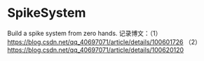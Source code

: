 # SpikeSystem
Build a spike system from zero hands.
记录博文：（1）https://blog.csdn.net/qq_40697071/article/details/100601726
          （2）https://blog.csdn.net/qq_40697071/article/details/100620120
